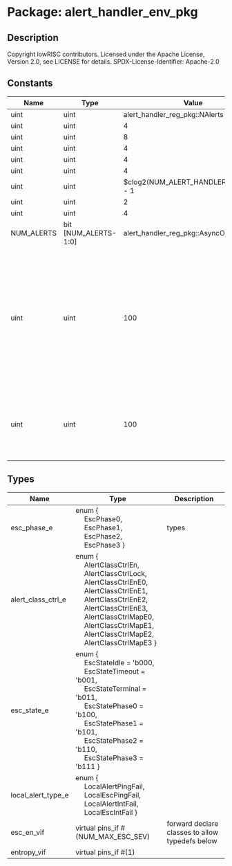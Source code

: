 # Package: alert_handler_env_pkg

## Description

Copyright lowRISC contributors.
 Licensed under the Apache License, Version 2.0, see LICENSE for details.
 SPDX-License-Identifier: Apache-2.0
 

## Constants

| Name       | Type                  | Value                                 | Description                                                                                                                                                            |
| ---------- | --------------------- | ------------------------------------- | ---------------------------------------------------------------------------------------------------------------------------------------------------------------------- |
| uint       | uint                  | alert_handler_reg_pkg::NAlerts        | parameters                                                                                                                                                             |
| uint       | uint                  | 4                                     |                                                                                                                                                                        |
| uint       | uint                  | 8                                     |                                                                                                                                                                        |
| uint       | uint                  | 4                                     |                                                                                                                                                                        |
| uint       | uint                  | 4                                     |                                                                                                                                                                        |
| uint       | uint                  | 4                                     |                                                                                                                                                                        |
| uint       | uint                  | $clog2(NUM_ALERT_HANDLER_CLASSES) - 1 |                                                                                                                                                                        |
| uint       | uint                  | 2                                     |                                                                                                                                                                        |
| uint       | uint                  | 4                                     |                                                                                                                                                                        |
| NUM_ALERTS | bit  [NUM_ALERTS-1:0] | alert_handler_reg_pkg::AsyncOn        |                                                                                                                                                                        |
| uint       | uint                  | 100                                   | ignore esc signal cycle count after ping occurs - as ping response might ended up adding one extra cycle to the calculated cnt, or even combine two signals into one.  |
| uint       | uint                  | 100                                   | set the max ping timeout cycle to constrain the simulation run time                                                                                                    |
## Types

| Name               | Type                                                                                                                                                                                                                                                                                                                                                                                                                                                                                                                                                                                                                                | Description                                      |
| ------------------ | ----------------------------------------------------------------------------------------------------------------------------------------------------------------------------------------------------------------------------------------------------------------------------------------------------------------------------------------------------------------------------------------------------------------------------------------------------------------------------------------------------------------------------------------------------------------------------------------------------------------------------------- | ------------------------------------------------ |
| esc_phase_e        | enum {<br><span style="padding-left:20px">     EscPhase0,<br><span style="padding-left:20px">     EscPhase1,<br><span style="padding-left:20px">     EscPhase2,<br><span style="padding-left:20px">     EscPhase3   }                                                                                                                                                                                                                                                                                                                                                                                                               | types                                            |
| alert_class_ctrl_e | enum {<br><span style="padding-left:20px">     AlertClassCtrlEn,<br><span style="padding-left:20px">     AlertClassCtrlLock,<br><span style="padding-left:20px">     AlertClassCtrlEnE0,<br><span style="padding-left:20px">     AlertClassCtrlEnE1,<br><span style="padding-left:20px">     AlertClassCtrlEnE2,<br><span style="padding-left:20px">     AlertClassCtrlEnE3,<br><span style="padding-left:20px">     AlertClassCtrlMapE0,<br><span style="padding-left:20px">     AlertClassCtrlMapE1,<br><span style="padding-left:20px">     AlertClassCtrlMapE2,<br><span style="padding-left:20px">     AlertClassCtrlMapE3   } |                                                  |
| esc_state_e        | enum {<br><span style="padding-left:20px">     EscStateIdle     = 'b000,<br><span style="padding-left:20px">     EscStateTimeout  = 'b001,<br><span style="padding-left:20px">     EscStateTerminal = 'b011,<br><span style="padding-left:20px">     EscStatePhase0   = 'b100,<br><span style="padding-left:20px">     EscStatePhase1   = 'b101,<br><span style="padding-left:20px">     EscStatePhase2   = 'b110,<br><span style="padding-left:20px">     EscStatePhase3   = 'b111   }                                                                                                                                             |                                                  |
| local_alert_type_e | enum {<br><span style="padding-left:20px">     LocalAlertPingFail,<br><span style="padding-left:20px">     LocalEscPingFail,<br><span style="padding-left:20px">     LocalAlertIntFail,<br><span style="padding-left:20px">     LocalEscIntFail   }                                                                                                                                                                                                                                                                                                                                                                                 |                                                  |
| esc_en_vif         | virtual pins_if #(NUM_MAX_ESC_SEV)                                                                                                                                                                                                                                                                                                                                                                                                                                                                                                                                                                                                  | forward declare classes to allow typedefs below  |
| entropy_vif        | virtual pins_if #(1)                                                                                                                                                                                                                                                                                                                                                                                                                                                                                                                                                                                                                |                                                  |
